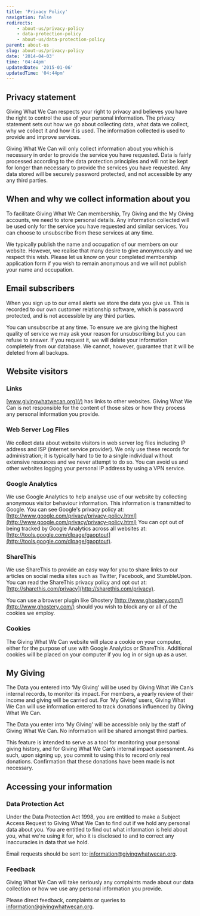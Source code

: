 ```yaml
---
title: 'Privacy Policy'
navigation: false
redirects:
    - about-us/privacy-policy
    - data-protection-policy
    - about-us/data-protection-policy
parent: about-us
slug: about-us/privacy-policy
date: '2014-04-03'
time: '04:44pm'
updatedDate: '2015-01-06'
updatedTime: '04:44pm'
---
```

## Privacy statement

Giving What We Can respects your right to privacy and believes you have the right to control the use of your personal information. The privacy statement sets out how we go about collecting data, what data we collect, why we collect it and how it is used. The information collected is used to provide and improve services.

Giving What We Can will only collect information about you which is necessary in order to provide the service you have requested. Data is fairly processed according to the data protection principles and will not be kept for longer than necessary to provide the services you have requested. Any data stored will be securely password protected, and not accessible by any any third parties.

## When and why we collect information about you

To facilitate Giving What We Can membership, Try Giving and the My Giving accounts, we need to store personal details. Any information collected will be used only for the service you have requested and similar services. You can choose to unsubscribe from these services at any time.

We typically publish the name and occupation of our members on our website. However, we realise that many desire to give anonymously and we respect this wish. Please let us know on your completed membership application form if you wish to remain anonymous and we will not publish your name and occupation.

## Email subscribers

When you sign up to our email alerts we store the data you give us. This is recorded to our own customer relationship software, which is password protected, and is not accessible by any third parties.

You can unsubscribe at any time. To ensure we are giving the highest quality of service we may ask your reason for unsubscribing but you can refuse to answer. If you request it, we will delete your information completely from our database. We cannot, however, guarantee that it will be deleted from all backups.

## Website visitors

### Links

[www.givingwhatwecan.org](/) has links to other websites. Giving What We Can is not responsible for the content of those sites or how they process any personal information you provide.

### Web Server Log Files

We collect data about website visitors in web server log files including IP address and ISP (internet service provider). We only use these records for administration; it is typically hard to tie to a single individual without extensive resources and we never attempt to do so. You can avoid us and other websites logging your personal IP address by using a VPN service.

### Google Analytics

We use Google Analytics to help analyse use of our website by collecting anonymous visitor behaviour information. This information is transmitted to Google. You can see Google's privacy policy at: [http://www.google.com/privacy/privacy-policy.html](http://www.google.com/privacy/privacy-policy.html) You can opt out of being tracked by Google Analytics across all websites at: [http://tools.google.com/dlpage/gaoptout](http://tools.google.com/dlpage/gaoptout).

### ShareThis

We use ShareThis to provide an easy way for you to share links to our articles on social media sites such as Twitter, Facebook, and StumbleUpon. You can read the ShareThis privacy policy and opt out at: [http://sharethis.com/privacy](http://sharethis.com/privacy).

You can use a browser plugin like Ghostery [http://www.ghostery.com/](http://www.ghostery.com/) should you wish to block any or all of the cookies we employ.

### Cookies

The Giving What We Can website will place a cookie on your computer, either for the purpose of use with Google Analytics or ShareThis. Additional cookies will be placed on your computer if you log in or sign up as a user.

## My Giving

The Data you entered into ‘My Giving’ will be used by Giving What We Can’s internal records, to monitor its impact. For members, a yearly review of their income and giving will be carried out. For ‘My Giving’ users, Giving What We Can will use information entered to track donations influenced by Giving What We Can.

The Data you enter into ‘My Giving’ will be accessible only by the staff of Giving What We Can. No information will be shared amongst third parties.

This feature is intended to serve as a tool for monitoring your personal giving history, and for Giving What We Can’s internal impact assessment. As such, upon signing up, you commit to using this to record only real donations. Confirmation that these donations have been made is not necessary.

## Accessing your information

### Data Protection Act

Under the Data Protection Act 1998, you are entitled to make a Subject Access Request to Giving What We Can to find out if we hold any personal data about you. You are entitled to find out what information is held about you, what we're using it for, who it is disclosed to and to correct any inaccuracies in data that we hold.

Email requests should be sent to: [information@givingwhatwecan.org](mailto:information@givingwhatwecan.org).

### Feedback

Giving What We Can will take seriously any complaints made about our data collection or how we use any personal information you provide.

Please direct feedback, complaints or queries to [information@givingwhatwecan.org](mailto:information@givingwhatwecan.org).